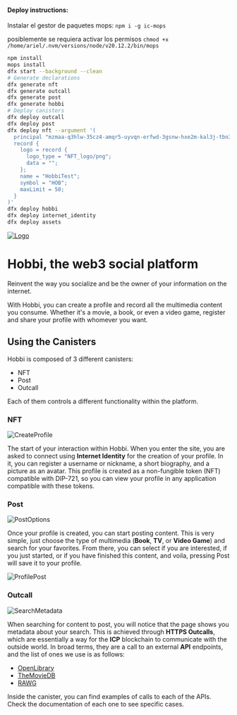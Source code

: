 #### Deploy instructions:
Instalar el gestor de paquetes mops:
``` npm i -g ic-mops ```

posiblemente se requiera activar los permisos
```chmod +x /home/ariel/.nvm/versions/node/v20.12.2/bin/mops```

```bash
npm install
mops install
dfx start --background --clean
# Generate declarations
dfx generate nft
dfx generate outcall
dfx generate post
dfx generate hobbi
# Deploy canisters
dfx deploy outcall
dfx deploy post
dfx deploy nft --argument '(
  principal "mzmaa-q3hlw-35cz4-amqr5-uyvqn-erfwd-3gsnw-hxe2m-kal3j-tbn3e-vqe",
  record {
    logo = record {
      logo_type = "NFT_logo/png";
      data = "";
    };
    name = "HobbiTest";
    symbol = "HOB";
    maxLimit = 50;
  }
)'
dfx deploy hobbi
dfx deploy internet_identity
dfx deploy assets
```

[![Logo](https://github.com/Zona-Tres/Hobbi/assets/54418646/9ca31b21-3bcb-43ed-b12b-8278bec83c38)](https://hobbi.me)
# Hobbi, the web3 social platform

Reinvent the way you socialize and be the owner of your information on the internet.

With Hobbi, you can create a profile and record all the multimedia content you consume. Whether it's a movie, a book, or even a video game, register and share your profile with whomever you want.

## Using the Canisters

Hobbi is composed of 3 different canisters:
* NFT
* Post
* Outcall

Each of them controls a different functionality within the platform.

### NFT

![CreateProfile](https://github.com/Zona-Tres/Hobbi/assets/54418646/76e92725-4df9-433c-a1e3-446ff2eebbf0)

The start of your interaction within Hobbi. When you enter the site, you are asked to connect using **Internet Identity** for the creation of your profile. In it, you can register a username or nickname, a short biography, and a picture as an avatar. This profile is created as a non-fungible token (NFT) compatible with DIP-721, so you can view your profile in any application compatible with these tokens.

### Post

![PostOptions](https://github.com/Zona-Tres/Hobbi/assets/54418646/b01d6d68-b9ee-42b3-9d3f-db954ffd1c47)


Once your profile is created, you can start posting content. This is very simple, just choose the type of multimedia (**Book**, **TV**, or **Video Game**) and search for your favorites. From there, you can select if you are interested, if you just started, or if you have finished this content, and voila, pressing Post will save it to your profile.

![ProfilePost](https://github.com/Zona-Tres/Hobbi/assets/54418646/7752838f-3a12-40ef-8563-622181c77209)

### Outcall

![SearchMetadata](https://github.com/Zona-Tres/Hobbi/assets/54418646/af544cf8-d47a-4df1-a61c-da2927ed8e3d)

When searching for content to post, you will notice that the page shows you metadata about your search. This is achieved through **HTTPS Outcalls**, which are essentially a way for the **ICP** blockchain to communicate with the outside world. In broad terms, they are a call to an external **API** endpoints, and the list of ones we use is as follows:

* [OpenLibrary](https://openlibrary.org/dev/docs/api/books)
* [TheMovieDB](https://developer.themoviedb.org/docs)
* [RAWG](https://rawg.io/apidocs)

Inside the canister, you can find examples of calls to each of the APIs. Check the documentation of each one to see specific cases.